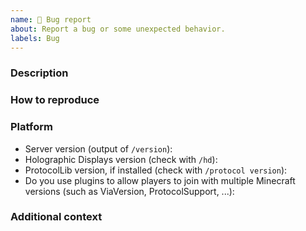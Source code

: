 ```yaml
---
name: 🐞 Bug report
about: Report a bug or some unexpected behavior.
labels: Bug
---
```

<!--

Before opening a bug report:
 * Read the FAQ: https://filoghost.me/docs/holographic-displays/faq
 * Try the latest development build: https://ci.codemc.io/job/filoghost/job/HolographicDisplays
 * Make sure the bug hasn't already been reported (you can add comments to the existing issue)
 
 Don't paste long text files in the description, upload them as attachments or on Pastebin.

-->

### Description
<!-- Write a clear and concise description of the bug -->


### How to reproduce
<!-- A list of steps to reproduce the bug -->


### Platform
<!-- Fill in the list below -->
- Server version (output of `/version`): 
- Holographic Displays version (check with `/hd`): 
- ProtocolLib version, if installed (check with `/protocol version`): 
- Do you use plugins to allow players to join with multiple Minecraft versions (such as ViaVersion, ProtocolSupport, ...): 


### Additional context
<!-- Screenshots, errors, configurations (if relevant) -->
